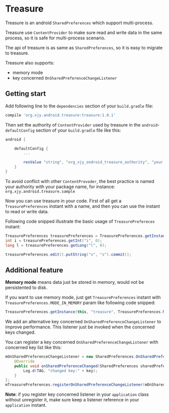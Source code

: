 # Treasure
Treasure is an android `SharedPreferences` which support multi-process.

Treasure use `ContentProvider` to make sure read and write data in the same process, so it is safe for multi-process scenario.

The api of treasure is as same as `SharedPreferences`, so it is easy to migrate to treasure.

Treasure also supports:  
* memory mode
* key concerned `OnSharedPreferenceChangeListener`

## Getting start
Add following line to the `dependencies` section of your `build.gradle` file:

```gradle
compile 'org.xjy.android.treasure:treasure:1.0.1'
```

Then set the authority of `ContentProvider` used by treasure in the `android`-`defaultConfig` section of your `build.gradle` file like this: 

```gradle
android {

    defaultConfig {
        ...

        resValue "string", "org_xjy_android_treasure_authority", "your authority"
    }
}
```

To avoid conflict with other `ContentProvoder`, the best practice is named your authority with your package name, for instance: `org.xjy.android.treasure.sample`

Now you can use treasure in your code. First of all get a `TreasurePreferences` instant with a name, and then you can use the instant to read or write data.

Following code snipped illustrate the basic usage of `TreasurePrefereces` instant:

```java
TreasurePreferences treasurePreferences = TreasurePreferences.getInstance(this, "treasure");
int i = treasurePreferences.getInt("i", 0);
long l = treasurePreferences.getLong("l", 0);

treasurePreferences.edit().putString("s", "s").commit();
```

## Additional feature
**Memory mode** means data just be stored in memory, would not be persistented to disk.

If you want to use memory mode, just get `TreasurePreferences` instant with `TreasurePreferences.MODE_IN_MEMORY` param like following code snipped:

```java
TreasurePreferences.getInstance(this, "treasure", TreasurePreferences.MODE_IN_MEMORY);
```

We add an alternative key concerned `OnSharedPreferenceChangeListener` to improve performance. This listener just be invoked when the concerned keys changed.

You can register a key concerned `OnSharedPreferenceChangeListener` with concerned key list like this:

```java
mOnSharedPreferenceChangeListener = new SharedPreferences.OnSharedPreferenceChangeListener() {
    @Override
    public void onSharedPreferenceChanged(SharedPreferences sharedPreferences, String key) {
        Log.d(TAG, "changed key:" + key);
    }
};
mTreasurePreferences.registerOnSharedPreferenceChangeListener(mOnSharedPreferenceChangeListener, Arrays.asList("i", "s"));
```

**Note**: if you register key concerned listener in your `application` class without unregister it, make sure keep a listener reference in your `application` instant.
